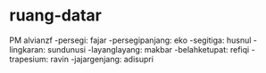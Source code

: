 # ruang-datar

PM alvianzf
-persegi: fajar
-persegipanjang: eko
-segitiga: husnul
-lingkaran: sundunusi
-layanglayang: makbar
-belahketupat: refiqi
-trapesium: ravin
-jajargenjang: adisupri
